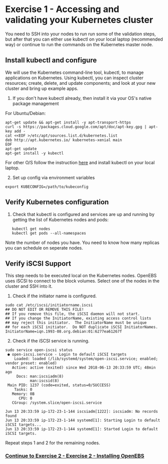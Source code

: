 # Exercise 1 - Accessing and validating your Kubernetes cluster

You need to SSH into your nodes to run run some of the validation steps, but after that you can either use kubectl on your local laptop (recommended way) or continue to run the commands on the Kubernetes master node.  

## Install kubectl and configure 

We will use the Kubernetes command-line tool, kubectl, to manage applications on Kubernetes. Using kubectl, you can inspect cluster resources; create, delete, and update components; and look at your new cluster and bring up example apps.

1. If you don't have kubectl already, then install it via your OS's native package management

For Ubuntu/Debian:

```
apt-get update && apt-get install -y apt-transport-https
curl -s https://packages.cloud.google.com/apt/doc/apt-key.gpg | apt-key add -
cat <<EOF >/etc/apt/sources.list.d/kubernetes.list
deb http://apt.kubernetes.io/ kubernetes-xenial main
EOF
apt-get update
apt-get install -y kubectl
```

For other O/S follow the instruction [here](https://kubernetes.io/docs/tasks/tools/install-kubectl/#install-kubectl) and install kubectl on your local laptop. 

2. Set up config via environment variables

```
export KUBECONFIG=/path/to/kubeconfig
```

## Verify Kubernetes configuration
1. Check that kubectl is configured and services are up and running by getting the list of Kubernetes nodes and pods:

 ```
    kubectl get nodes
    kubectl get pods --all-namespaces
 ```
Note the number of nodes you have. You need to know how many replicas you can schedule on seperate nodes.  

## Verify iSCSI Support

This step needs to be executed local on the Kubernetes nodes. OpenEBS uses iSCSI to connect to the block volumes. Select one of the nodes in the cluster and SSH into it.

1. Check if the initiator name is configured.

```
sudo cat /etc/iscsi/initiatorname.iscsi
## DO NOT EDIT OR REMOVE THIS FILE!
## If you remove this file, the iSCSI daemon will not start.
## If you change the InitiatorName, existing access control lists
## may reject this initiator.  The InitiatorName must be unique
## for each iSCSI initiator.  Do NOT duplicate iSCSI InitiatorNames.
InitiatorName=iqn.1993-08.org.debian:01:6277ea61267f
```

2. Check if the iSCSI service is running.
```
sudo service open-iscsi status
 ● open-iscsi.service - Login to default iSCSI targets
    Loaded: loaded (/lib/systemd/system/open-iscsi.service; enabled; vendor preset: enabled)
   Active: active (exited) since Wed 2018-06-13 20:33:59 UTC; 48min ago
     Docs: man:iscsiadm(8)
           man:iscsid(8)
 Main PID: 1237 (code=exited, status=0/SUCCESS)
    Tasks: 0
   Memory: 0B
      CPU: 0
   CGroup: /system.slice/open-iscsi.service

Jun 13 20:33:59 ip-172-23-1-144 iscsiadm[1222]: iscsiadm: No records found
Jun 13 20:33:59 ip-172-23-1-144 systemd[1]: Starting Login to default iSCSI targets...
Jun 13 20:33:59 ip-172-23-1-144 systemd[1]: Started Login to default iSCSI targets.
```

Repeat steps 1 and 2 for the remaining nodes.
   
### [Continue to Exercise 2 - Exercise 2 - Installing OpenEBS](../exercise-2/README.md)
